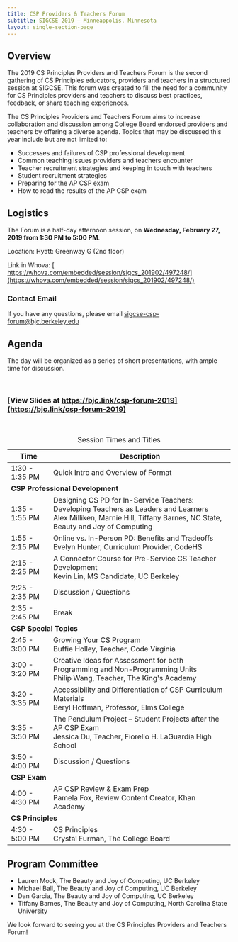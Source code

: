 ```yaml
---
title: CSP Providers & Teachers Forum
subtitle: SIGCSE 2019 — Minneappolis, Minnesota
layout: single-section-page
---
```


## Overview
The 2019 CS Principles Providers and Teachers Forum is the second gathering of CS Principles educators, providers and teachers in a structured session at SIGCSE. This forum was created to fill the need for a community for CS Principles providers and teachers to discuss best practices, feedback, or share teaching experiences.

The CS Principles Providers and Teachers Forum aims to increase collaboration and discussion among College Board endorsed providers and teachers by offering a diverse agenda. Topics that may be discussed this year include but are not limited to:

* Successes and failures of CSP professional development
* Common teaching issues providers and teachers encounter
* Teacher recruitment strategies and keeping in touch with teachers
* Student recruitment strategies
* Preparing for the AP CSP exam
* How to read the results of the AP CSP exam

## Logistics

The Forum is a half-day afternoon session, on **<time>Wednesday, February 27, 2019 from 1:30 PM to 5:00 PM</time>**.

Location: Hyatt: Greenway G (2nd floor)

Link in Whova: [ https://whova.com/embedded/session/sigcs_201902/497248/](https://whova.com/embedded/session/sigcs_201902/497248/)

### Contact Email
If you have any questions, please email [sigcse-csp-forum@bjc.berkeley.edu](mailto:sigcse-csp-forum@bjc.berkeley.edu)

<!--
## Sign Up To Attend
Please go to [https://bjc.berkeley.edu/sigcse-csp-forum/register](https://bjc.berkeley.edu/sigcse-csp-forum/register) to sign up to attend the CSP Forum. The CSP forum is primarily intended for CSP curriculum providers, teachers, and others who are working on various parts of CSP.
-->
<!--
Signups will close on **Friday, February 8, 2019 at 11:59PM PST**.
-->
<!--
## Topic Submissions
We are looking for topics that would be of broad interest to the CSP Community. We're hoping to keep presentations to a 10-15 minute limit to ensure there is time for discussion and questions. However, _please_ do not feel limited by the presentation format! We're open to ideas and suggestions.
Please submit your topics here: [https://bjc.berkeley.edu/sigcse-csp-forum/submit](https://bjc.berkeley.edu/sigcse-csp-forum/submit)
Topic submissions will close on **Friday, February 1, 2019 at 11:59PM PST**.
-->

## Agenda

The day will be organized as a series of short presentations, with ample time for discussion.

<br>
	
### [View Slides at https://bjc.link/csp-forum-2019](https://bjc.link/csp-forum-2019)

<br>

<table class="table table-striped table-bordered">
  <caption class="sr-only">Session Times and Titles</caption>
  <thead>
    <tr>
      <th scope="col">Time</th>
      <th scope="col">Description</th>
    </tr>
  </thead>
  <tbody>
  <tr>
    <td>1:30 - 1:35 PM</td>
    <td>Quick Intro and Overview of Format</td>
  </tr>
  <tr>
    <td colspan="2"><strong>CSP Professional Development</strong></td>
  </tr>
  <tr>
    <td>1:35 - 1:55 PM</td>
    <td>Designing CS PD for In-Service Teachers: Developing Teachers as Leaders and Learners <br> Alex Milliken, Marnie Hill, Tiffany Barnes, NC State, Beauty and Joy of Computing</td>
  </tr>
  <tr>
    <td>1:55 - 2:15 PM</td>
    <td>Online vs. In-Person PD: Benefits and Tradeoffs <br> Evelyn Hunter, Curriculum Provider, CodeHS</td>
  </tr>
  <tr>
    <td>2:15 - 2:25 PM</td>
    <td>A Connector Course for Pre-Service CS Teacher Development <br> Kevin Lin, MS Candidate, UC Berkeley</td>
  </tr>
  <tr>
    <td>2:25 - 2:35 PM</td>
    <td>Discussion / Questions</td>
  </tr>
  <tr>
    <td>2:35 - 2:45 PM</td>
    <td>Break</td>
  </tr>
  <tr>
    <td colspan="2"><strong>CSP Special Topics</strong></td>
  </tr>
  <tr>
    <td>2:45 - 3:00 PM</td>
    <td>Growing Your CS Program <br> Buffie Holley, Teacher, Code Virginia</td>
  </tr>
  <tr>
    <td>3:00 - 3:20 PM</td>
    <td>Creative Ideas for Assessment for both Programming and Non-Programming Units <br> Philip Wang, Teacher, The King's Academy</td>
  </tr>
  <tr>
    <td>3:20 - 3:35 PM</td>
    <td>Accessibility and Differentiation of CSP Curriculum Materials <br> Beryl Hoffman, Professor, Elms College</td>
  </tr>
  <tr>
    <td>3:35 - 3:50 PM</td>
    <td>The Pendulum Project – Student Projects after the AP CSP Exam <br> Jessica Du, Teacher, Fiorello H. LaGuardia High School</td>
  </tr>
  <tr>
    <td>3:50 - 4:00 PM</td>
    <td>Discussion / Questions</td>
  </tr>
 <tr>
    <td colspan="2"><strong>CSP Exam</strong></td>
  </tr>
  <tr>
    <td>4:00 - 4:30 PM</td>
    <td>AP CSP Review & Exam Prep <br> Pamela Fox, Review Content Creator, Khan Academy</td>
  </tr>
  <td colspan="2"><strong>CS Principles</strong></td>
  <tr>
    <td>4:30 - 5:00 PM</td>
    <td>CS Principles <br> Crystal Furman, The College Board</td>
  </tr>
  </tbody>
</table>

## Program Committee

* Lauren Mock, The Beauty and Joy of Computing, UC Berkeley
* Michael Ball, The Beauty and Joy of Computing, UC Berkeley
* Dan Garcia, The Beauty and Joy of Computing, UC Berkeley
* Tiffany Barnes, The Beauty and Joy of Computing, North Carolina State University

We look forward to seeing you at the CS Principles Providers and Teachers Forum!
